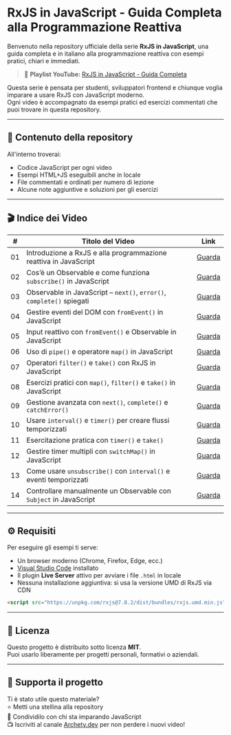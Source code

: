 
# RxJS in JavaScript - Guida Completa alla Programmazione Reattiva

Benvenuto nella repository ufficiale della serie **RxJS in JavaScript**, una guida completa e in italiano alla programmazione reattiva con esempi pratici, chiari e immediati.

> 🎥 **Playlist YouTube:** [RxJS in JavaScript - Guida Completa](https://www.youtube.com/playlist?list=PLoZNHBEyxFQHz6tVGPf8HB26IB9ZNjpxk)

Questa serie è pensata per studenti, sviluppatori frontend e chiunque voglia imparare a usare RxJS con JavaScript moderno.  
Ogni video è accompagnato da esempi pratici ed esercizi commentati che puoi trovare in questa repository.

---

## 📂 Contenuto della repository

All'interno troverai:

- Codice JavaScript per ogni video
- Esempi HTML+JS eseguibili anche in locale
- File commentati e ordinati per numero di lezione
- Alcune note aggiuntive e soluzioni per gli esercizi

---

## 🎬 Indice dei Video

| #   | Titolo del Video                                                                 | Link            |
|-----|-----------------------------------------------------------------------------------|-----------------|
| 01  | Introduzione a RxJS e alla programmazione reattiva in JavaScript                | [Guarda](https://youtu.be/QUo4tH0awkA)     |
| 02  | Cos’è un Observable e come funziona `subscribe()` in JavaScript                 | [Guarda](https://youtu.be/1LQxh6w1Wdw)     |
| 03  | Observable in JavaScript – `next()`, `error()`, `complete()` spiegati           | [Guarda](https://youtu.be/pzUuSvC2Wkw)     |
| 04  | Gestire eventi del DOM con `fromEvent()` in JavaScript                          | [Guarda](https://youtu.be/sUtbouB_bz8)     |
| 05  | Input reattivo con `fromEvent()` e Observable in JavaScript                     | [Guarda](https://youtu.be/-G6BQQQtrVY)     |
| 06  | Uso di `pipe()` e operatore `map()` in JavaScript                               | [Guarda](https://youtu.be/HeokHvzm6LE)     |
| 07  | Operatori `filter()` e `take()` con RxJS in JavaScript                          | [Guarda](https://youtu.be/-PIDPtVV9xw)     |
| 08  | Esercizi pratici con `map()`, `filter()` e `take()` in JavaScript               | [Guarda](https://youtu.be/_P-2eSqK7AM)     |
| 09  | Gestione avanzata con `next()`, `complete()` e `catchError()`                   | [Guarda](https://youtu.be/_3k6cr0ngeo)     |
| 10  | Usare `interval()` e `timer()` per creare flussi temporizzati                   | [Guarda](https://youtu.be/VgxR-mHd0tw)     |
| 11  | Esercitazione pratica con `timer()` e `take()`                                   | [Guarda](https://youtu.be/SuB4CHXr9ik)     |
| 12  | Gestire timer multipli con `switchMap()` in JavaScript                          | [Guarda](https://youtu.be/lctQNvQDkJs)     |
| 13  | Come usare `unsubscribe()` con `interval()` e eventi temporizzati               | [Guarda](https://youtu.be/gOAqXzR6eaE)     |
| 14  | Controllare manualmente un Observable con `Subject` in JavaScript               | [Guarda](https://youtu.be/JAP2OP1RrhE)     |

---

## ⚙️ Requisiti

Per eseguire gli esempi ti serve:

- Un browser moderno (Chrome, Firefox, Edge, ecc.)
- [Visual Studio Code](https://code.visualstudio.com/) installato
- Il plugin **Live Server** attivo per avviare i file `.html` in locale
- Nessuna installazione aggiuntiva: si usa la versione UMD di RxJS via CDN

```html
<script src="https://unpkg.com/rxjs@7.8.2/dist/bundles/rxjs.umd.min.js"></script>
```

---

## 📜 Licenza

Questo progetto è distribuito sotto licenza **MIT**.  
Puoi usarlo liberamente per progetti personali, formativi o aziendali.  

---

## 🤝 Supporta il progetto

Ti è stato utile questo materiale?  
⭐ Metti una stellina alla repository  
📣 Condividilo con chi sta imparando JavaScript  
📺 Iscriviti al canale [Archety.dev](https://www.youtube.com/@archetydev) per non perdere i nuovi video!
